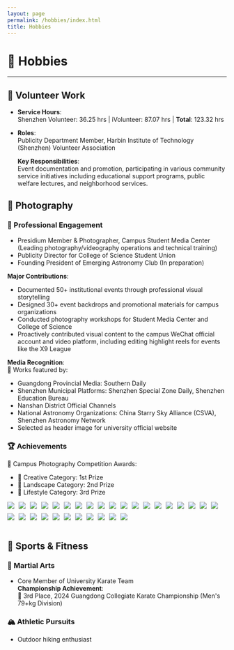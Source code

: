 ```yaml
---
layout: page
permalink: /hobbies/index.html
title: Hobbies
---
```


# 🌟 Hobbies
---

## 🤝 Volunteer Work
- **Service Hours**:  
  Shenzhen Volunteer: 36.25 hrs | iVolunteer: 87.07 hrs | **Total**: 123.32 hrs
- **Roles**:  
  Publicity Department Member, Harbin Institute of Technology (Shenzhen) Volunteer Association

  **Key Responsibilities**:  
  Event documentation and promotion, participating in various community service initiatives including educational support programs, public welfare lectures, and neighborhood services.

## 📸 Photography

### 🎯 Professional Engagement
- Presidium Member & Photographer, Campus Student Media Center  
  (Leading photography/videography operations and technical training)
- Publicity Director for College of Science Student Union
- Founding President of Emerging Astronomy Club (In preparation)

**Major Contributions**:  
- Documented 50+ institutional events through professional visual storytelling
- Designed 30+ event backdrops and promotional materials for campus organizations
- Conducted photography workshops for Student Media Center and College of Science
- Proactively contributed visual content to the campus WeChat official account and video platform, including editing highlight reels for events like the X9 League

**Media Recognition**:  
📰 Works featured by:  
- Guangdong Provincial Media: Southern Daily  
- Shenzhen Municipal Platforms: Shenzhen Special Zone Daily, Shenzhen Education Bureau  
- Nanshan District Official Channels  
- National Astronomy Organizations: China Starry Sky Alliance (CSVA), Shenzhen Astronomy Network  
- Selected as header image for university official website

### 🏆 Achievements
🏅 Campus Photography Competition Awards:  
- 🥇 Creative Category: 1st Prize  
- 🥈 Landscape Category: 2nd Prize  
- 🥉 Lifestyle Category: 3rd Prize

<div style="display: flex; flex-wrap: wrap; gap: 10px;">
    <img src="../assets/images/albums/Aerial_View_Mountains.webp" style="max-width: max(15%, 120px); height: auto;">
    <img src="../assets/images/albums/Building_Blooming_Flowers.webp" style="max-width: max(15%, 120px); height: auto;">
    <img src="../assets/images/albums/Comet_Building_Tower.webp" style="max-width: max(15%, 120px); height: auto;">
    <img src="../assets/images/albums/Daisies.webp" style="max-width: max(15%, 120px); height: auto;">
    <img src="../assets/images/albums/Galaxy_Night_Sky.webp" style="max-width: max(15%, 120px); height: auto;">
    <img src="../assets/images/albums/Night_City_Commercial_Area.webp" style="max-width: max(15%, 120px); height: auto;">
    <img src="../assets/images/albums/Night_City_Street.webp" style="max-width: max(15%, 120px); height: auto;">
    <img src="../assets/images/albums/Plant_In_Nature.webp" style="max-width: max(15%, 120px); height: auto;">
    <img src="../assets/images/albums/Sunlit_Building_Shadows.webp" style="max-width: max(15%, 120px); height: auto;">
    <img src="../assets/images/albums/Sunset_Over_Ocean.webp" style="max-width: max(15%, 120px); height: auto;">
    <img src="../assets/images/albums/Wetland_Scenery.webp" style="max-width: max(15%, 120px); height: auto;">
    <img src="../assets/images/albums/Mountain_Landscape_Bridge.webp" style="max-width: max(15%, 120px); height: auto;">
    <img src="../assets/images/albums/Rose_Nebula.webp" style="max-width: max(15%, 120px); height: auto;">
    <img src="../assets/images/albums/Full_Moon_Night.webp" style="max-width: max(15%, 120px); height: auto;">
    <img src="../assets/images/albums/Cat_Sleepling.webp" style="max-width: max(15%, 120px); height: auto;">
    <img src="../assets/images/albums/City_Night_Skyline.webp" style="max-width: max(15%, 120px); height: auto;">
    <img src="../assets/images/albums/Desert_View_From_Car.webp" style="max-width: max(15%, 120px); height: auto;">
    <img src="../assets/images/albums/Flame.webp" style="max-width: max(15%, 120px); height: auto;">
    <img src="../assets/images/albums/Goat_On_Rocks.webp" style="max-width: max(15%, 120px); height: auto;">
    <img src="../assets/images/albums/Green_Water_Stones.webp" style="max-width: max(15%, 120px); height: auto;">
    <img src="../assets/images/albums/Lizard_In_Desert.webp" style="max-width: max(15%, 120px); height: auto;">
    <img src="../assets/images/albums/People_Biking_In_Tunnel.webp" style="max-width: max(15%, 120px); height: auto;">
    <img src="../assets/images/albums/Person_On_Grass_Colorful_Pile.webp" style="max-width: max(15%, 120px); height: auto;">
    <img src="../assets/images/albums/Port_Containers.webp" style="max-width: max(15%, 120px); height: auto;">
    <img src="../assets/images/albums/Spices_Market.webp" style="max-width: max(15%, 120px); height: auto;">
    <img src="../assets/images/albums/Train_Station_Platform.webp" style="max-width: max(15%, 120px); height: auto;">
    <img src="../assets/images/albums/Trees_Reflecting_In_Lake.webp" style="max-width: max(15%, 120px); height: auto;">
    <img src="../assets/images/albums/Train.webp" style="max-width: max(15%, 120px); height: auto;">
    <img src="../assets/images/albums/M45_Star_Cluster.webp" style="max-width: max(15%, 120px); height: auto;">
    <img src="../assets/images/albums/Comet_Night_Sky.webp" style="max-width: max(15%, 120px); height: auto;">
</div>

<br>


## 🏃 Sports & Fitness

### 🥋 Martial Arts
- Core Member of University Karate Team  
**Championship Achievement**:  
🥉 3rd Place, 2024 Guangdong Collegiate Karate Championship (Men's 79+kg Division)

### 🏔️ Athletic Pursuits
- Outdoor hiking enthusiast